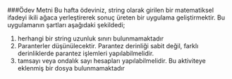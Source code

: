 ###Ödev Metni
Bu hafta ödeviniz, string olarak girilen bir matematiksel ifadeyi ikili ağaca yerleştirerek sonuç üreten bir uygulama geliştirmektir. Bu uygulamanın şartları aşağıdaki şekildedi;
1. herhangi bir string uzunluk sınırı bulunmamaktadır
2. Paranterler düşünülecektir. Parantez derinliği sabit değil, farklı derinliklerde parantez işlemleri yapılabilmelidir.
3. tamsayı veya ondalık sayı hesapları yapılabilmelidir.
Bu aktiviteye eklenmiş bir dosya bulunmamaktadır
